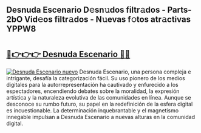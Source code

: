 ## Desnuda Escenario D𝚎sn𝚞dos filtr𝚊dos - Parts-2bO Vid𝚎os filtr𝚊dos - N𝚞evas f𝚘tos atr𝚊ctivas YPPW8

# <h2><a href="http://mbaf50v.tromn.icu/?c=Desnuda+Escenario">🔗👉👉👉 Desnuda Escenario 🔗🔗</a></h2>

[![Desnuda Escenario nuevo](https://i.imgur.com/pEAQMta.gif)](http://mbaf50v.tromn.icu/?c=Desnuda+Escenario)
Desnuda Escenario, una persona compleja e intrigante, desafía la categorización fácil. Su uso pionero de los medios digitales para la autorrepresentación ha cautivado y enfurecido a los espectadores, encendiendo debates sobre la moralidad, la expresión artística y la naturaleza evolutiva de las comunidades en línea. Aunque se desconoce su rumbo futuro, su papel en la redefinición de la esfera digital es incuestionable. La determinación inquebrantable y el magnetismo innegable impulsan a Desnuda Escenario a nuevas alturas en la comunidad digital.
